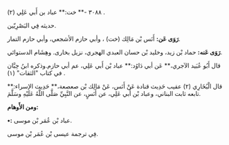 ٣٠٨٨ -** خت:** عباد بن أَبي عَلِي (٢) .

حديثه فِي البَصْرِيّين.

**رَوَى عَن:** أَنَس بْن مَالِك (خت) ، وأبي حازم الأشجعي، وأبي حازم التمار.

**رَوَى عَنه:** حماد بْن زيد، وخليد بْن حسان العبدي الهجري، نزيل بخارى. وهِشَام الدستوائي.

قال أَبُو عُبَيد الآجري،** عَن أبي دَاوُد:** عباد بْن أَبي عَلِي، عم أبي حازم.وذكره ابنُ حِبَّان في كتاب "الثقات" (١) .

قال الْبُخَارِي (٢) عقيب حَدِيث قنادة عَنْ أَنَس، عَنْ مَالِك بْن صعصعة،** حَدِيث الإسراء:** تابعه ثابت البناني، وعباد بْن أَبي عَلِي، عن أَنَسٍ، عن النَّبِيِّ صَلَّى اللَّهُ عَلَيْهِ وسَلَّمَ.

**ومن الأَوهام:**

**•:** عباد بْن عُمَر بْن موسى.

فِي ترجمة عيسى بْن عُمَر بْن موسى.